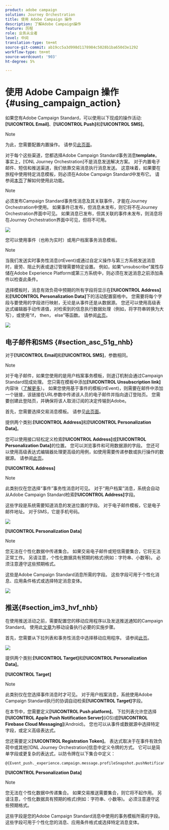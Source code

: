 ```yaml
---
product: adobe campaign
solution: Journey Orchestration
title: 使用 Adobe Campaign 操作
description: 了解Adobe Campaign操作
feature: 历程
role: 业务从业者
level: 中间
translation-type: tm+mt
source-git-commit: ab19cc5a3d998d1178984c5028b1ba650d3e1292
workflow-type: tm+mt
source-wordcount: '903'
ht-degree: 5%

---
```



# 使用 Adobe Campaign 操作 {#using_campaign_action}

如果您有Adobe Campaign Standard，可以使用以下现成的操作活动:**[!UICONTROL Email]**、**[!UICONTROL Push]**&#x200B;和&#x200B;**[!UICONTROL SMS]**。

>[!NOTE]
>
>为此，您需要配置内置操作。 请参见[此页面](../action/working-with-adobe-campaign.md)。

对于每个这些渠道，您都选择Adobe Campaign Standard事务消息&#x200B;**template**。 事实上，[!DNL Journey Orchestration]不是消息发送解决方案。 对于内置电子邮件、短信和推送渠道，我们依靠交易消息执行消息发送。 这意味着，如果要在旅程中使用特定消息模板，则必须在Adobe Campaign Standard中发布它。 请参阅[本页](https://docs.adobe.com/content/help/zh-Hans/campaign-standard/using/communication-channels/transactional-messaging/about-transactional-messaging.html)了解如何使用此功能。

>[!NOTE]
>
>必须发布Campaign Standard事务性消息及其关联事件，才能在Journey Orchestration中使用。 如果事件已发布，但消息未发布，则它将不在Journey Orchestration界面中可见。 如果消息已发布，但其关联的事件未发布，则消息将在Journey Orchestration界面中可见，但将不可用。

![](../assets/journey59.png)

您可以使用事件（也称为实时）或用户档案事务消息模板。

>[!NOTE]
>
>当我们发送实时事务性消息(rtEvent)或通过自定义操作与第三方系统发送消息时，疲劳、阻止列表或退订管理需要特定设置。 例如，如果“unsubscribe”属性存储在Adobe Experience Platform或第三方系统中，则必须在发送消息之前添加条件以检查此条件。

选择模板时，消息有效负荷中预期的所有字段将显示在&#x200B;**[!UICONTROL Address]**&#x200B;和&#x200B;**[!UICONTROL Personalization Data]**&#x200B;下的活动配置窗格中。 您需要将每个字段与要使用的字段进行映射，无论是从事件还是从数据源。 您还可以使用高级表达式编辑器手动传递值，对检索到的信息执行数据处理（例如，将字符串转换为大写），或使用“if， then， else”等函数。 请参阅[此页](../expression/expressionadvanced.md)。

![](../assets/journey60.png)

## 电子邮件和SMS {#section_asc_51g_nhb}

对于&#x200B;**[!UICONTROL Email]**&#x200B;和&#x200B;**[!UICONTROL SMS]**，参数相同。

>[!NOTE]
>
>对于电子邮件，如果您使用的是用户档案事务模板，则退订机制会通过Campaign Standard现成处理。 您只需在模板中添加&#x200B;**[!UICONTROL Unsubscription link]**&#x200B;内容块（[了解更多](https://docs.adobe.com/content/help/en/campaign-standard/using/communication-channels/transactional-messaging/about-transactional-messaging.html)）。 如果您使用基于事件的模板(rtEvent)，则需要在邮件中添加一个链接，该链接在URL参数中传递该人员的电子邮件并指向退订登陆页。 您需要创建此登陆页，并确保将该人取消订阅的决定传输到Adobe。

首先，您需要选择交易消息模板。 请参见[此页面](../building-journeys/about-action-activities.md)。

提供两个类别:**[!UICONTROL Address]**&#x200B;和&#x200B;**[!UICONTROL Personalization Data]**。

您可以使用接口轻松定义检索&#x200B;**[!UICONTROL Address]**&#x200B;或&#x200B;**[!UICONTROL Personalization Data]**&#x200B;的位置。 您可以浏览事件和可用数据源的字段。 您还可以使用高级表达式编辑器处理更高级的用例，如使用需要传递参数或执行操作的数据源。 请参阅[此页](../expression/expressionadvanced.md)。

**[!UICONTROL Address]**

>[!NOTE]
>
>此类别仅在您选择“事件”事务性消息时可见。 对于“用户档案”消息，系统会自动从Adobe Campaign Standard检索&#x200B;**[!UICONTROL Address]**&#x200B;字段。

这些字段是系统需要知道消息的发送位置的字段。 对于电子邮件模板，它是电子邮件地址。 对于SMS，它是手机号码。

![](../assets/journey61.png)

**[!UICONTROL Personalization Data]**

>[!NOTE]
>
>您无法在个性化数据中传递集合。 如果交易电子邮件或短信需要集合，它将无法正常工作。 另请注意，个性化数据具有预期的格式(例如：字符串、小数等)。 必须注意遵守这些预期格式。

这些是Adobe Campaign Standard消息所需的字段。 这些字段可用于个性化消息、应用条件格式或选择特定消息变体。

![](../assets/journey62.png)

## 推送{#section_im3_hvf_nhb}

在使用推送活动之前，需要配置您的移动应用程序以及发送推送通知的Campaign Standard。 使用此[文章](https://helpx.adobe.com/cn/campaign/kb/integrate-mobile-sdk.html)为移动设备执行必要的实施步骤。

首先，您需要从下拉列表和事务性消息中选择移动应用程序。 请参阅[此页](../building-journeys/about-action-activities.md)。

![](../assets/journey62bis.png)

提供两个类别:**[!UICONTROL Target]**&#x200B;和&#x200B;**[!UICONTROL Personalization Data]**。

**[!UICONTROL Target]**

>[!NOTE]
>
>此类别仅在您选择事件消息时才可见。 对于用户档案消息，系统使用Adobe Campaign Standard执行的协调自动检索&#x200B;**[!UICONTROL Target]**&#x200B;字段。

在本节中，您需要定义&#x200B;**[!UICONTROL Push platform]**。 下拉列表允许您选择&#x200B;**[!UICONTROL Apple Push Notification Server]**(iOS)或&#x200B;**[!UICONTROL Firebase Cloud Messaging]**(Android)。 您也可以从事件或数据源中选择特定字段，或定义高级表达式。

您还需要定义&#x200B;**[!UICONTROL Registration Token]**。 表达式取决于在事件有效负荷中或其他[!DNL Journey Orchestration]信息中定义令牌的方式。 它可以是简单字段或更复杂的表达式，以防令牌在以下集合中定义：

```
@{Event_push._experience.campaign.message.profileSnapshot.pushNotificationTokens.first().token}
```

**[!UICONTROL Personalization Data]**

>[!NOTE]
>
>您无法在个性化数据中传递集合。 如果交易推送需要集合，则它将不起作用。 另请注意，个性化数据具有预期的格式(例如：字符串、小数等)。 必须注意遵守这些预期格式。

这些字段是您的Adobe Campaign Standard消息中使用的事务模板所需的字段。 这些字段可用于个性化您的消息、应用条件格式或选择特定消息变体。
